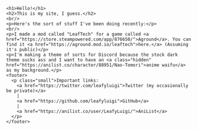 <html>
  <head>
    <link rel="stylesheet" href="style.css">
  </head>
  <body>

    <h1>Hello!</h1>
    <h2>This is my site, I guess.</h2>
    <br/>
    <p>Here's the sort of stuff I've been doing recently:</p>
    <br/>
    <p>I made a mod called "LeafTech" for a game called <a href="https://store.steampowered.com/app/876650/">Aground</a>. You can find it <a href="https://aground.mod.io/leaftech">here.</a> (Assuming it's public)</p>
    <p>I'm making a theme of sorts for Discord because the stock dark theme sucks ass and I want to have an <a class="hidden" href="https://anilist.co/character/88951/Nao-Tomori">anime waifu</a> as my background.</p>
    <footer>
      <p class="small">Important links:
        <a href="https://twitter.com/leafyluigi">Twitter (my occasionally be private)</a>
        |
        <a href="https://github.com/leafyluigi">GitHub</a>
        |
        <a href="https://anilist.co/user/LeafyLuigi/">AniList</a>
      </p>
    </footer>

  </body>
</html>
